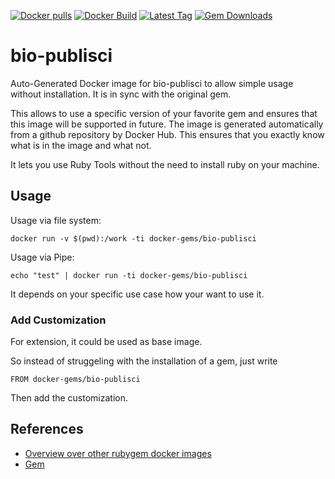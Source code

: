 [![Docker pulls](https://img.shields.io/docker/pulls/rubygem/bio-publisci.svg)](https://hub.docker.com/r/rubygem/bio-publisci/)
[![Docker Build](https://img.shields.io/docker/automated/rubygem/bio-publisci.svg)](https://hub.docker.com/r/rubygem/bio-publisci/)
[![Latest Tag](https://img.shields.io/github/tag/docker-rubygem/bio-publisci.svg)](https://hub.docker.com/r/rubygem/bio-publisci/)
[![Gem Downloads](https://img.shields.io/gem/dt/bio-publisci.svg)](https://rubygems.org/gems/bio-publisci/)
# bio-publisci

Auto-Generated Docker image for bio-publisci to allow simple usage without installation.
It is in sync with the original gem.

This allows to use a specific version of your favorite gem and ensures that this image will be supported in future.
The image is generated automatically from a github repository by Docker Hub.
This ensures that you exactly know what is in the image and what not.

It lets you use Ruby Tools without the need to install ruby on your machine.

## Usage

Usage via file system:

`docker run -v $(pwd):/work -ti docker-gems/bio-publisci`

Usage via Pipe:

`echo "test" | docker run -ti docker-gems/bio-publisci`

It depends on your specific use case how your want to use it.

### Add Customization

For extension, it could be used as base image.

So instead of struggeling with the installation of a gem, just write

`FROM docker-gems/bio-publisci`

Then add the customization.

## References

 - [Overview over other rubygem docker images](https://github.com/thinkbot/docker-rubygem)
 - [Gem](https://rubygems.org/gems/bio-publisci/)
